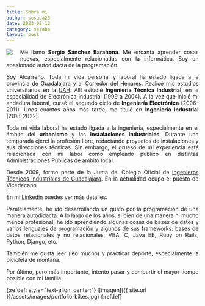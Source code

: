 ```yaml
---
title: Sobre mí
author: sesaba23
date: 2023-02-12
category: sesaba
layout: post
---
```


<img style="float: left; padding-right: 20px; padding-bottom: 8px" 
    src="{{ site.url }}/assets/images/me-portfolio.jpg">

<div markdown=1 style="text-align: justify">

Me llamo **Sergio Sánchez Barahona**. Me encanta aprender cosas nuevas, 
especialmente relacionadas con la informática. Soy un apasionado autodidacta de la programación.
<br>

Soy Alcarreño. Toda mi vida personal y laboral ha estado ligada a la provincia
de Guadalajara y al Corredor del Henares. Realicé mis estudios universitarios en
la [UAH][1]. Allí estudié **Ingeniería Técnica Industrial**, en la especialidad de
Electrónica Industrial (1999 a 2004). A la vez que inicié mi andadura laboral,
cursé el segundo ciclo de **Ingeniería Electrónica** (2006-2011).
Unos cuantos años más tarde, me titulé en **Ingeniería Industrial** (2018-2022).

Toda mi vida laboral ha estado ligada a la ingeniería, especialmente en el ámbito 
del **urbanismo** y las **instalaciones industriales**. Durante una temporada ejercí
la profesión libre, redactando proyectos de instalaciones y sus direcciones
técnicas. Sin embargo, el grueso de mi experiencia está relacionada con mi labor
como empleado público en distintas Administraciones Públicas de ámbito local.

Desde 2009, formo parte de la Junta del Colegio Oficial de 
[Ingenieros Técnicos Industriales de Guadalajara][2]. En la actualidad ocupo el 
puesto de Vicedecano.

En mi [Linkedin][3] puedes ver más detalles.

Paralelamente, he ido desarrollando un gusto por la programación de una manera 
autodidacta. A lo largo de los años, si bien de una manera ni mucho menos profesional,
he ido aprendiendo algunas cosas de bases de datos y varios lenguajes de programación y
algunos de sus frameworks:
bases de datos relacionales y no relacionales, VBA, C, Java EE, Ruby on Rails, Python, Django, etc.

También me gusta leer (leo mucho) y practicar deporte, especialmente la bicicleta de montaña.

Por último, pero más importante, intento pasar y compartir el mayor tiempo posible
con mi familia.
</div>

{:refdef: style="text-align: center;"}
![imagen]({{ site.url }}/assets/images/portfolio-bikes.jpg)
{:refdef}






[1]:https://www.uah.es/es/
[2]:http://www.coitigu.es/
[3]:https://www.linkedin.com/in/sergio-s-a4312b111?original_referer=
